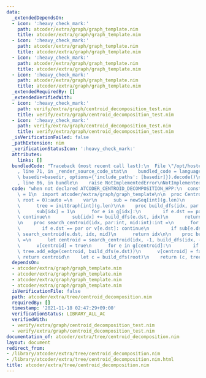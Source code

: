 ```yaml
---
data:
  _extendedDependsOn:
  - icon: ':heavy_check_mark:'
    path: atcoder/extra/graph/graph_template.nim
    title: atcoder/extra/graph/graph_template.nim
  - icon: ':heavy_check_mark:'
    path: atcoder/extra/graph/graph_template.nim
    title: atcoder/extra/graph/graph_template.nim
  - icon: ':heavy_check_mark:'
    path: atcoder/extra/graph/graph_template.nim
    title: atcoder/extra/graph/graph_template.nim
  - icon: ':heavy_check_mark:'
    path: atcoder/extra/graph/graph_template.nim
    title: atcoder/extra/graph/graph_template.nim
  _extendedRequiredBy: []
  _extendedVerifiedWith:
  - icon: ':heavy_check_mark:'
    path: verify/extra/graph/centroid_decomposition_test.nim
    title: verify/extra/graph/centroid_decomposition_test.nim
  - icon: ':heavy_check_mark:'
    path: verify/extra/graph/centroid_decomposition_test.nim
    title: verify/extra/graph/centroid_decomposition_test.nim
  _isVerificationFailed: false
  _pathExtension: nim
  _verificationStatusIcon: ':heavy_check_mark:'
  attributes:
    links: []
  bundledCode: "Traceback (most recent call last):\n  File \"/opt/hostedtoolcache/Python/3.10.0/x64/lib/python3.10/site-packages/onlinejudge_verify/documentation/build.py\"\
    , line 71, in _render_source_code_stat\n    bundled_code = language.bundle(stat.path,\
    \ basedir=basedir, options={'include_paths': [basedir]}).decode()\n  File \"/opt/hostedtoolcache/Python/3.10.0/x64/lib/python3.10/site-packages/onlinejudge_verify/languages/nim.py\"\
    , line 86, in bundle\n    raise NotImplementedError\nNotImplementedError\n"
  code: "when not declared ATCODER_CENTROID_DECOMPOSITION_HPP:\n  const ATCODER_CENTROID_DECOMPOSITION_HPP*\
    \ = 1\n  import atcoder/extra/graph/graph_template\n\n  proc CentroidDecomposition*[G:Graph](g:G,\
    \ root = 0):auto =\n    var\n      sub = newSeq[int](g.len)\n      v = newSeq[bool](g.len)\n\
    \      tree = initGraph[int](g.len)\n\n    proc build_dfs(idx, par:int):int =\n\
    \      sub[idx] = 1\n      for e in g[idx]:\n        if e.dst == par or v[e.dst]:\
    \ continue\n        sub[idx] += build_dfs(e.dst, idx)\n      return sub[idx]\n\
    \n    proc search_centroid(idx, par:int, mid:int):int =\n      for e in g[idx]:\n\
    \        if e.dst == par or v[e.dst]: continue\n        if sub[e.dst] > mid: return\
    \ search_centroid(e.dst, idx, mid)\n      return idx\n\n    proc build_dfs(idx:int):int\
    \ =\n      let centroid = search_centroid(idx, -1, build_dfs(idx, -1) div 2)\n\
    \      v[centroid] = true\n      for e in g[centroid]:\n        if not v[e.dst]:\
    \ tree.add_edge(centroid, build_dfs(e.dst))\n      v[centroid] = false\n     \
    \ return centroid\n    let c = build_dfs(root)\n    return (c, tree)\n"
  dependsOn:
  - atcoder/extra/graph/graph_template.nim
  - atcoder/extra/graph/graph_template.nim
  - atcoder/extra/graph/graph_template.nim
  - atcoder/extra/graph/graph_template.nim
  isVerificationFile: false
  path: atcoder/extra/tree/centroid_decomposition.nim
  requiredBy: []
  timestamp: '2021-11-18 02:47:29+09:00'
  verificationStatus: LIBRARY_ALL_AC
  verifiedWith:
  - verify/extra/graph/centroid_decomposition_test.nim
  - verify/extra/graph/centroid_decomposition_test.nim
documentation_of: atcoder/extra/tree/centroid_decomposition.nim
layout: document
redirect_from:
- /library/atcoder/extra/tree/centroid_decomposition.nim
- /library/atcoder/extra/tree/centroid_decomposition.nim.html
title: atcoder/extra/tree/centroid_decomposition.nim
---
```

